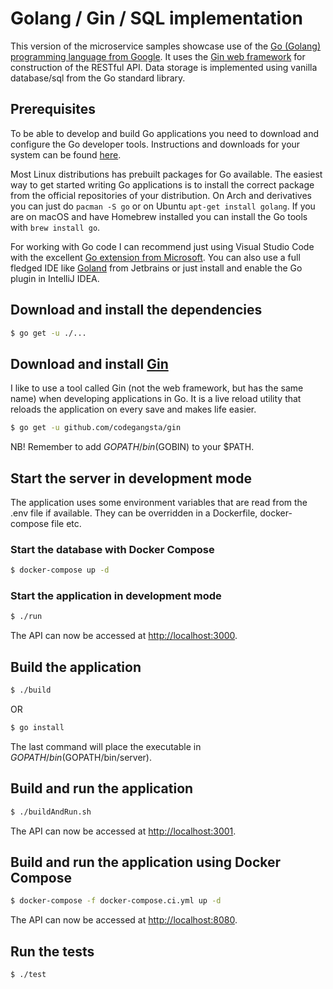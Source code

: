 # Golang / Gin / SQL implementation

This version of the microservice samples showcase use of the
[Go (Golang) programming language from Google](https://golang.org/). It uses the [Gin web framework](https://gin-gonic.github.io/gin/) for construction of the RESTful API. Data storage is implemented using vanilla database/sql from the Go standard library.

## Prerequisites

To be able to develop and build Go applications you need to download and configure the Go developer tools. Instructions and downloads for your system can be found [here](https://golang.org/dl/). 

Most Linux distributions has prebuilt packages for Go available. The easiest way to get started writing Go applications is to install the correct package from the official repositories of your distribution. On Arch and derivatives you can just do `pacman -S go` or on Ubuntu `apt-get install golang`. If you are on macOS and have Homebrew installed you can install the Go tools with `brew install go`.

For working with Go code I can recommend just using Visual Studio Code with the excellent [Go extension from Microsoft](https://code.visualstudio.com/docs/languages/go). You can also use a full fledged IDE like [Goland](https://www.jetbrains.com/go/) from Jetbrains or just install and enable the Go plugin in IntelliJ IDEA.

## Download and install the dependencies

```bash
$ go get -u ./...
```

## Download and install [Gin](https://github.com/codegangsta/gin)

I like to use a tool called Gin (not the web framework, but has the same name) when developing applications in Go. It is a live reload utility that reloads the application on every save and makes life easier.

```bash
$ go get -u github.com/codegangsta/gin
```

NB! Remember to add $GOPATH/bin ($GOBIN) to your $PATH.

## Start the server in development mode

The application uses some environment variables that are read from the .env file if available. They can be overridden in a Dockerfile, docker-compose file etc.

### Start the database with Docker Compose

```bash
$ docker-compose up -d
```

### Start the application in development mode

```bash
$ ./run
```

The API can now be accessed at [http://localhost:3000](http://localhost:3000).

## Build the application

```bash
$ ./build
```
OR
```bash
$ go install
```

The last command will place the executable in $GOPATH/bin ($GOPATH/bin/server).

## Build and run the application

```bash
$ ./buildAndRun.sh
```

The API can now be accessed at [http://localhost:3001](http://localhost:3001).

## Build and run the application using Docker Compose

```bash
$ docker-compose -f docker-compose.ci.yml up -d
```

The API can now be accessed at [http://localhost:8080](http://localhost:8080).

## Run the tests

```bash
$ ./test
```
